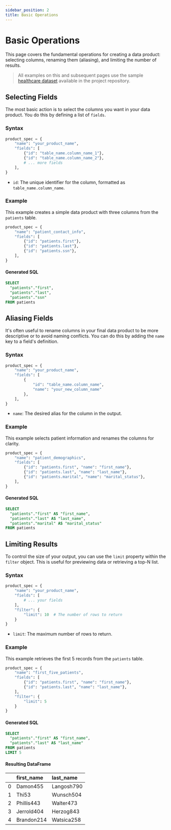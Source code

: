 ```yaml
---
sidebar_position: 2
title: Basic Operations
---
```


# Basic Operations

This page covers the fundamental operations for creating a data product: selecting columns, renaming them (aliasing), and limiting the number of results.

> All examples on this and subsequent pages use the sample [healthcare dataset](https://github.com/Intugle/data-tools/tree/main/sample_data/healthcare) available in the project repository.

## Selecting Fields

The most basic action is to select the columns you want in your data product. You do this by defining a list of `fields`.

### Syntax

```python
product_spec = {
    "name": "your_product_name",
    "fields": [
        {"id": "table_name.column_name_1"},
        {"id": "table_name.column_name_2"},
        # ... more fields
    ],
}
```

-   `id`: The unique identifier for the column, formatted as `table_name.column_name`.

### Example

This example creates a simple data product with three columns from the `patients` table.

```python
product_spec = {
    "name": "patient_contact_info",
    "fields": [
        {"id": "patients.first"},
        {"id": "patients.last"},
        {"id": "patients.ssn"},
    ],
}
```

#### Generated SQL

```sql
SELECT
  "patients"."first",
  "patients"."last",
  "patients"."ssn"
FROM patients
```

## Aliasing Fields

It's often useful to rename columns in your final data product to be more descriptive or to avoid naming conflicts. You can do this by adding the `name` key to a field's definition.

### Syntax

```python
product_spec = {
    "name": "your_product_name",
    "fields": [
        {
            "id": "table_name.column_name",
            "name": "your_new_column_name"
        },
    ],
}
```

-   `name`: The desired alias for the column in the output.

### Example

This example selects patient information and renames the columns for clarity.

```python
product_spec = {
    "name": "patient_demographics",
    "fields": [
        {"id": "patients.first", "name": "first_name"},
        {"id": "patients.last", "name": "last_name"},
        {"id": "patients.marital", "name": "marital_status"},
    ],
}
```

#### Generated SQL

```sql
SELECT
  "patients"."first" AS "first_name",
  "patients"."last" AS "last_name",
  "patients"."marital" AS "marital_status"
FROM patients
```

## Limiting Results

To control the size of your output, you can use the `limit` property within the `filter` object. This is useful for previewing data or retrieving a top-N list.

### Syntax

```python
product_spec = {
    "name": "your_product_name",
    "fields": [
        # ... your fields
    ],
    "filter": {
        "limit": 10  # The number of rows to return
    }
}
```

-   `limit`: The maximum number of rows to return.

### Example

This example retrieves the first 5 records from the `patients` table.

```python
product_spec = {
    "name": "first_five_patients",
    "fields": [
        {"id": "patients.first", "name": "first_name"},
        {"id": "patients.last", "name": "last_name"},
    ],
    "filter": {
        "limit": 5
    }
}
```

#### Generated SQL

```sql
SELECT
  "patients"."first" AS "first_name",
  "patients"."last" AS "last_name"
FROM patients
LIMIT 5
```

#### Resulting DataFrame

| | first_name | last_name |
|---:|:---|:---|
| 0 | Damon455 | Langosh790 |
| 1 | Thi53 | Wunsch504 |
| 2 | Phillis443 | Walter473 |
| 3 | Jerrold404 | Herzog843 |
| 4 | Brandon214 | Watsica258 |
